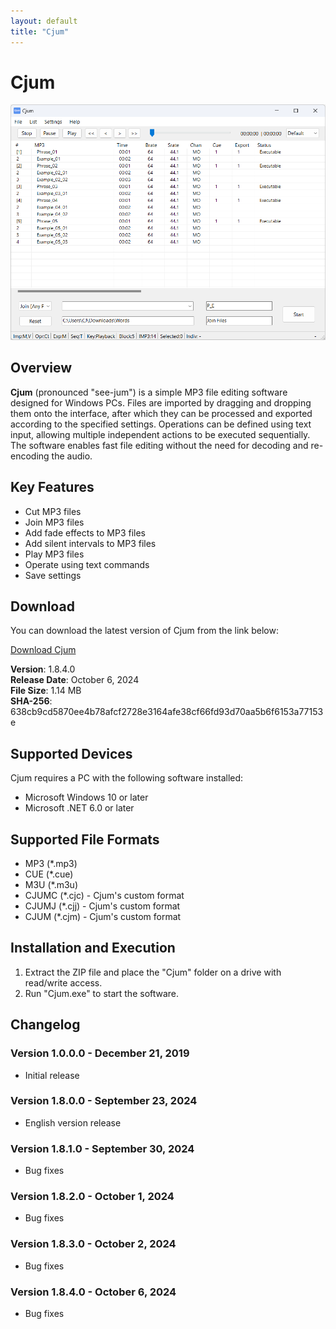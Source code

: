 ```yaml
---
layout: default
title: "Cjum"
---
```

# Cjum
<a href="img/ss00.png"><img src="img/ss00.png" alt="Cjum Screenshot" width="700px"></a>

## Overview
**Cjum** (pronounced "see-jum") is a simple MP3 file editing software designed for Windows PCs. Files are imported by dragging and dropping them onto the interface, after which they can be processed and exported according to the specified settings. Operations can be defined using text input, allowing multiple independent actions to be executed sequentially. The software enables fast file editing without the need for decoding and re-encoding the audio.  

## Key Features  
- Cut MP3 files  
- Join MP3 files  
- Add fade effects to MP3 files  
- Add silent intervals to MP3 files  
- Play MP3 files  
- Operate using text commands  
- Save settings  

## Download
You can download the latest version of Cjum from the link below:

[Download Cjum](https://github.com/cutandjoin/Cjum/releases/download/cjum1840/cjum_v1840e.zip)  

**Version**: 1.8.4.0  
**Release Date**: October 6, 2024  
**File Size**: 1.14 MB  
**SHA-256**: 638cb9cd5870ee4b78afcf2728e3164afe38cf66fd93d70aa5b6f6153a77153e 

## Supported Devices
Cjum requires a PC with the following software installed:

- Microsoft Windows 10 or later
- Microsoft .NET 6.0 or later

## Supported File Formats
- MP3 (*.mp3)
- CUE (*.cue)
- M3U (*.m3u)
- CJUMC (*.cjc) - Cjum's custom format
- CJUMJ (*.cjj) - Cjum's custom format
- CJUM (*.cjm) - Cjum's custom format

## Installation and Execution
1. Extract the ZIP file and place the "Cjum" folder on a drive with read/write access.
2. Run "Cjum.exe" to start the software.

## Changelog

### Version 1.0.0.0 - December 21, 2019
- Initial release

### Version 1.8.0.0 - September 23, 2024
- English version release

### Version 1.8.1.0 - September 30, 2024
- Bug fixes

### Version 1.8.2.0 - October 1, 2024
- Bug fixes

### Version 1.8.3.0 - October 2, 2024
- Bug fixes

### Version 1.8.4.0 - October 6, 2024
- Bug fixes
